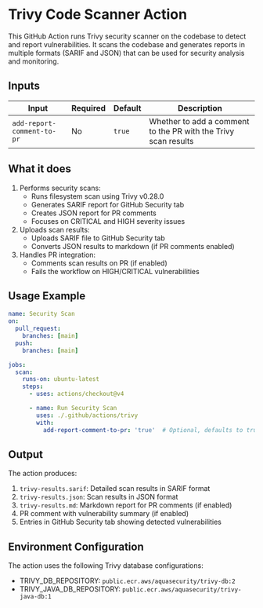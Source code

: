 # Trivy Code Scanner Action

This GitHub Action runs Trivy security scanner on the codebase to detect and report vulnerabilities. It scans the codebase and generates reports in multiple formats (SARIF and JSON) that can be used for security analysis and monitoring.

## Inputs

| Input                      | Required | Default | Description                                                    |
| -------------------------- | -------- | ------- | -------------------------------------------------------------- |
| `add-report-comment-to-pr` | No       | `true`  | Whether to add a comment to the PR with the Trivy scan results |

## What it does

1. Performs security scans:
    - Runs filesystem scan using Trivy v0.28.0
    - Generates SARIF report for GitHub Security tab
    - Creates JSON report for PR comments
    - Focuses on CRITICAL and HIGH severity issues
2. Uploads scan results:
    - Uploads SARIF file to GitHub Security tab
    - Converts JSON results to markdown (if PR comments enabled)
3. Handles PR integration:
    - Comments scan results on PR (if enabled)
    - Fails the workflow on HIGH/CRITICAL vulnerabilities

## Usage Example

```yaml
name: Security Scan
on:
  pull_request:
    branches: [main]
  push:
    branches: [main]

jobs:
  scan:
    runs-on: ubuntu-latest
    steps:
      - uses: actions/checkout@v4

      - name: Run Security Scan
        uses: ./.github/actions/trivy
        with:
          add-report-comment-to-pr: 'true'  # Optional, defaults to true
```

## Output

The action produces:

1. `trivy-results.sarif`: Detailed scan results in SARIF format
2. `trivy-results.json`: Scan results in JSON format
3. `trivy-results.md`: Markdown report for PR comments (if enabled)
4. PR comment with vulnerability summary (if enabled)
5. Entries in GitHub Security tab showing detected vulnerabilities

## Environment Configuration

The action uses the following Trivy database configurations:

- TRIVY_DB_REPOSITORY: `public.ecr.aws/aquasecurity/trivy-db:2`
- TRIVY_JAVA_DB_REPOSITORY: `public.ecr.aws/aquasecurity/trivy-java-db:1`